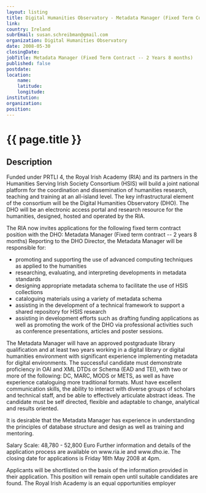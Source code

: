 ```yaml
---
layout: listing
title: Digital Humanities Observatory - Metadata Manager (Fixed Term Contract -- 2 Years 8 months)
link:
country: Ireland
subrEmail: susan.schreibman@gmail.com
organization: Digital Humanities Observatory 
date: 2008-05-30
closingDate: 
jobTitle: Metadata Manager (Fixed Term Contract -- 2 Years 8 months)
published: false
postdate:
location:
    name: 
    latitude: 
    longitude: 
institution: 
organization: 
position: 
--- 
```



# {{ page.title }}

## Description



<p>Funded under PRTLI 4, the Royal Irish Academy
(RIA) and its partners in the Humanities Serving
Irish Society Consortium (HSIS) will build a
joint national platform for the coordination and
dissemination of humanities research, teaching
and training at an all-island level. The key
infrastructural element of the consortium will be
the Digital Humanities Observatory (DHO). The DHO
will be an electronic access portal and research
resource for the humanities, designed, hosted and operated by the RIA.
</p>
<p>
The RIA now invites applications for the
following fixed term contract position with the DHO:
Metadata Manager (Fixed term contract -- 2 years 8 months)
Reporting to the DHO Director, the Metadata Manager will be responsible for:
</p>
<ul>
<li>promoting and supporting the use of advanced
computing techniques as applied to the humanities</li>
<li>researching, evaluating, and interpreting developments in metadata
standards</li>
<li>designing appropriate metadata schema to
facilitate the use of HSIS collections</li>
<li>cataloguing materials using a variety of metadata schema</li>
<li> assisting in the development of a technical
framework to support a shared repository for HSIS research</li>
<li> assisting in development efforts such as
drafting funding applications as well as
promoting the work of the DHO via professional
activities such as conference presentations, articles and poster sessions.</li>
</ul>

<p>The Metadata Manager will have an approved
postgraduate library qualification and at least
two years working in a digital library or digital
humanities environment with significant
experience implementing metadata for digital
environments. The successful candidate must
demonstrate proficiency in OAI and XML DTDs or
Schema (EAD and TEI), with two or more of the
following: DC, MARC, MODS or METS, as well as
have experience cataloguing more traditional
formats. Must have excellent communication
skills, the ability to interact with diverse
groups of scholars and technical staff, and be
able to effectively articulate abstract ideas.
The candidate must be self directed, flexible and
adaptable to change, analytical and results oriented.
</p>
<p>

It is desirable that the Metadata Manager has
experience in understanding the principles of
database structure and design as well as training and mentoring.
</p>
<p>
Salary Scale: 48,780 - 52,800 Euro
Further information and details of the
application process are available on www.ria.ie
and www.dho.ie. The closing date for applications
is Friday 16th May 2008 at 4pm.
</p>
<p>

Applicants will be shortlisted on the basis of
the information provided in their application.
This position will remain open until suitable candidates are found.
The Royal Irish Academy is an equal opportunities employer
</p>

